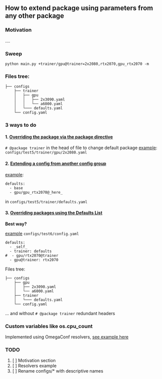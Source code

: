 ## How to extend package using parameters from any other package

### Motivation
.... 


### Sweep
`python main.py +trainer/gpu@trainer=2x2080,rtx2070,gpu_rtx2070 -m`


### Files tree:
```
├── configs
    ├── trainer
    │   ├── gpu
    │   │   ├── 2x3090.yaml
    │   │   └── a6000.yaml
    │   └─── defaults.yaml
    └── config.yaml
```


### 3 ways to do 

#### 1. [Overriding the package via the package directive](https://hydra.cc/docs/advanced/overriding_packages/#overriding-the-package-via-the-package-directive)
`# @package trainer` in the head of file to change default package
[example](configs/test5/trainer/gpu/2x2080.yaml): `configs/test5/trainer/gpu/2x2080.yaml`


#### 2.  [Extending a config from another config group](https://hydra.cc/docs/patterns/extending_configs/)
[example](configs/test5/trainer/defaults.yaml):
```
defaults:
  - base
  - gpu/gpu_rtx2070@_here_
```
in `configs/test5/trainer/defaults.yaml`


#### 3. [Overriding packages using the Defaults List](https://hydra.cc/docs/advanced/overriding_packages/#overriding-packages-using-the-defaults-list)
**Best way?**

[example](configs/test6/config.yaml) `configs/test6/config.yaml`
```
defaults:
  - _self_
  - trainer: defaults
#  - gpu/rtx2070@trainer
  - gpu@trainer: rtx2070
```

Files tree:
```
├── configs
    ├── gpu
    │   ├── 2x3090.yaml
    │   └── a6000.yaml
    ├── trainer
    │   └─── defaults.yaml
    └── config.yaml
```

... and without `# @package trainer` redundant headers

### Custom variables like os.cpu_count
Implemented using OmegaConf resolvers, [see example here](resolvers.py)


### TODO
1. [ ] Motivation section
1. [ ] Resolvers example
1. [ ] Rename configs/* with descriptive names
